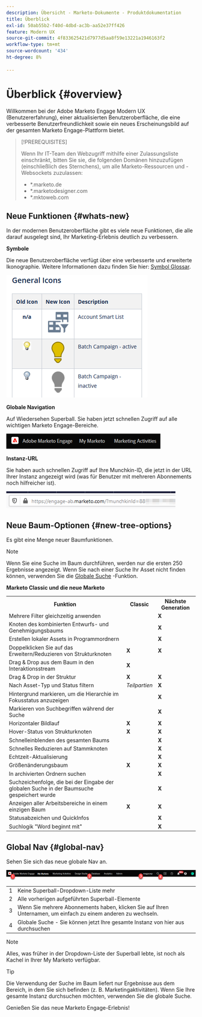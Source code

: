 ```yaml
---
description: Übersicht - Marketo-Dokumente - Produktdokumentation
title: Überblick
exl-id: 50ab55b2-f40d-4dbd-ac3b-aa52e37ff426
feature: Modern UX
source-git-commit: 4f833625421d7977d5aa8f59e13221a1946163f2
workflow-type: tm+mt
source-wordcount: '434'
ht-degree: 8%

---
```


# Überblick {#overview}

Willkommen bei der Adobe Marketo Engage Modern UX (Benutzererfahrung), einer aktualisierten Benutzeroberfläche, die eine verbesserte Benutzerfreundlichkeit sowie ein neues Erscheinungsbild auf der gesamten Marketo Engage-Plattform bietet.

>[!PREREQUISITES]
>
>Wenn Ihr IT-Team den Webzugriff mithilfe einer Zulassungsliste einschränkt, bitten Sie sie, die folgenden Domänen hinzuzufügen (einschließlich des Sternchens), um alle Marketo-Ressourcen und -Websockets zuzulassen:
>
>* *.marketo.de
>* *.marketodesigner.com
>* *.mktoweb.com

## Neue Funktionen {#whats-new}

In der modernen Benutzeroberfläche gibt es viele neue Funktionen, die alle darauf ausgelegt sind, Ihr Marketing-Erlebnis deutlich zu verbessern.

**Symbole**

Die neue Benutzeroberfläche verfügt über eine verbesserte und erweiterte Ikonographie. Weitere Informationen dazu finden Sie hier: [Symbol Glossar](/help/marketo/product-docs/marketo-engage-modern-ux/icon-glossary.md).

![](assets/overview-2.png)

**Globale Navigation**

Auf Wiedersehen Superball. Sie haben jetzt schnellen Zugriff auf alle wichtigen Marketo Engage-Bereiche.

![](assets/overview-5.png)

**Instanz-URL**

Sie haben auch schnellen Zugriff auf Ihre Munchkin-ID, die jetzt in der URL Ihrer Instanz angezeigt wird (was für Benutzer mit mehreren Abonnements noch hilfreicher ist).

![](assets/overview-6.png)

## Neue Baum-Optionen {#new-tree-options}

Es gibt eine Menge neuer Baumfunktionen.

>[!NOTE]
>
>Wenn Sie eine Suche im Baum durchführen, werden nur die ersten 250 Ergebnisse angezeigt. Wenn Sie nach einer Suche Ihr Asset nicht finden können, verwenden Sie die [Globale Suche](/help/marketo/product-docs/marketo-engage-modern-ux/using-the-global-search.md) -Funktion.

**Marketo Classic und die neue Marketo**

<table> 
 <tbody>
  <tr>
   <th>Funktion</th> 
   <th>Classic</th> 
   <th>Nächste Generation</th> 
  </tr>
  <tr>
   <td>Mehrere Filter gleichzeitig anwenden</td> 
   <td></td> 
   <td><strong>X</strong></td>  
  </tr>
  <tr>
   <td>Knoten des kombinierten Entwurfs- und Genehmigungsbaums</td> 
   <td></td> 
   <td><strong>X</strong></td> 
  </tr>
  <tr>
   <td>Erstellen lokaler Assets in Programmordnern</td> 
   <td></td> 
   <td><strong>X</strong></td> 
  </tr>
  <tr>
   <td>Doppelklicken Sie auf das Erweitern/Reduzieren von Strukturknoten</td> 
   <td><strong>X</strong></td> 
   <td><strong>X</strong></td>  
  </tr>
  <tr>
   <td>Drag &amp; Drop aus dem Baum in den Interaktionsstream</td> 
   <td><strong>X</strong></td> 
   <td></td> 
  </tr>
  <tr>
   <td>Drag &amp; Drop in der Struktur</td> 
   <td><strong>X</strong></td> 
   <td><strong>X</strong></td> 
  </tr>
  <tr>
   <td>Nach Asset-Typ und Status filtern</td> 
   <td><i>Teilpartien</i></td> 
   <td><strong>X</strong></td>  
  </tr>
  <tr>
   <td>Hintergrund markieren, um die Hierarchie im Fokusstatus anzuzeigen</td> 
   <td></td> 
   <td><strong>X</strong></td> 
  </tr>
  <tr>
   <td>Markieren von Suchbegriffen während der Suche</td> 
   <td></td> 
   <td><strong>X</strong></td> 
  </tr>
  <tr>
   <td>Horizontaler Bildlauf</td> 
   <td><strong>X</strong></td> 
   <td><strong>X</strong></td>  
  </tr>
  <tr>
   <td>Hover-Status von Strukturknoten</td> 
   <td><strong>X</strong></td> 
   <td><strong>X</strong></td> 
  </tr>
  <tr>
   <td>Schnelleinblenden des gesamten Baums</td> 
   <td></td> 
   <td><strong>X</strong></td> 
  </tr>
  <tr>
   <td>Schnelles Reduzieren auf Stammknoten</td> 
   <td></td> 
   <td><strong>X</strong></td>  
  </tr>
  <tr>
   <td>Echtzeit-Aktualisierung</td> 
   <td></td> 
   <td><strong>X</strong></td> 
  </tr>
  <tr>
   <td>Größenänderungsbaum</td> 
   <td><strong>X</strong></td> 
   <td><strong>X</strong></td> 
  </tr>
  <tr>
   <td>In archivierten Ordnern suchen</td> 
   <td></td> 
   <td><strong>X</strong></td>  
  </tr>
  <tr>
   <td>Suchzeichenfolge, die bei der Eingabe der globalen Suche in der Baumsuche gespeichert wurde</td> 
   <td></td> 
   <td><strong>X</strong></td> 
  </tr>
  <tr>
   <td>Anzeigen aller Arbeitsbereiche in einem einzigen Baum</td> 
   <td><strong>X</strong></td> 
   <td><strong>X</strong></td> 
  </tr>
  <tr>
   <td>Statusabzeichen und QuickInfos</td> 
   <td></td> 
   <td><strong>X</strong></td>  
  </tr>
  <tr>
   <td>Suchlogik "Word beginnt mit"</td> 
   <td></td> 
   <td><strong>X</strong></td> 
  </tr>
 </tbody>
</table>

## Global Nav {#global-nav}

Sehen Sie sich das neue globale Nav an.

![](assets/overview-7.png)

<table> 
 <tbody>
  <tr>
   <td>1</td> 
   <td>Keine Superball-Dropdown-Liste mehr</td> 
  </tr>
  <tr>
   <td>2</td> 
   <td>Alle vorherigen aufgeführten Superball-Elemente</td> 
  </tr>
  <tr>
  <tr>
   <td>3</td> 
   <td>Wenn Sie mehrere Abonnements haben, klicken Sie auf Ihren Unternamen, um einfach zu einem anderen zu wechseln.</td> 
  </tr>
  <tr>
   <td>4</td> 
   <td>Globale Suche - Sie können jetzt Ihre gesamte Instanz von hier aus durchsuchen</td> 
  </tr>
 </tbody>
</table>

>[!NOTE]
>
>Alles, was früher in der Dropdown-Liste der Superball lebte, ist noch als Kachel in Ihrer My Marketo verfügbar.

>[!TIP]
>
>Die Verwendung der Suche im Baum liefert nur Ergebnisse aus dem Bereich, in dem Sie sich befinden (z. B. Marketingaktivitäten). Wenn Sie Ihre gesamte Instanz durchsuchen möchten, verwenden Sie die globale Suche.

Genießen Sie das neue Marketo Engage-Erlebnis!
